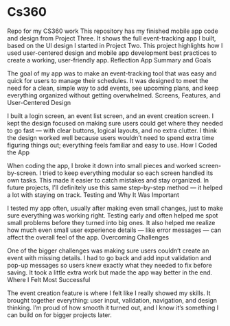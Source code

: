 # Cs360
Repo for my CS360 work 
This repository has my finished mobile app code and design from Project Three. It shows the full event-tracking app I built, based on the UI design I started in Project Two. This project highlights how I used user-centered design and mobile app development best practices to create a working, user-friendly app.
Reflection
App Summary and Goals

The goal of my app was to make an event-tracking tool that was easy and quick for users to manage their schedules. It was designed to meet the need for a clean, simple way to add events, see upcoming plans, and keep everything organized without getting overwhelmed.
Screens, Features, and User-Centered Design

I built a login screen, an event list screen, and an event creation screen. I kept the design focused on making sure users could get where they needed to go fast — with clear buttons, logical layouts, and no extra clutter. I think the design worked well because users wouldn’t need to spend extra time figuring things out; everything feels familiar and easy to use.
How I Coded the App

When coding the app, I broke it down into small pieces and worked screen-by-screen. I tried to keep everything modular so each screen handled its own tasks. This made it easier to catch mistakes and stay organized. In future projects, I’ll definitely use this same step-by-step method — it helped a lot with staying on track.
Testing and Why It Was Important

I tested my app often, usually after making even small changes, just to make sure everything was working right. Testing early and often helped me spot small problems before they turned into big ones. It also helped me realize how much even small user experience details — like error messages — can affect the overall feel of the app.
Overcoming Challenges

One of the bigger challenges was making sure users couldn’t create an event with missing details. I had to go back and add input validation and pop-up messages so users knew exactly what they needed to fix before saving. It took a little extra work but made the app way better in the end.
Where I Felt Most Successful

The event creation feature is where I felt like I really showed my skills. It brought together everything: user input, validation, navigation, and design thinking. I’m proud of how smooth it turned out, and I know it’s something I can build on for bigger projects later.
